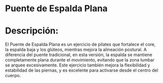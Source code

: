# Puente de Espalda Plana

# Descripción:
El Puente de Espalda Plana es un ejercicio de pilates que fortalece el core, la espalda baja y los glúteos, mientras mejora la alineación postural. A diferencia del puente tradicional, en esta versión, la espalda se mantiene completamente plana durante el movimiento, evitando que la zona lumbar se arquee excesivamente. Este ejercicio también mejora la flexibilidad y estabilidad de las piernas, y es excelente para activarse desde el centro del cuerpo.
